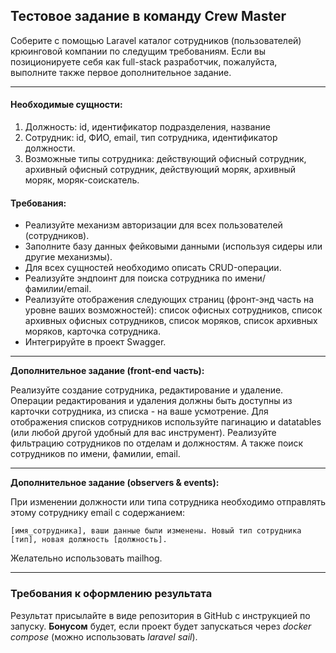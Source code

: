 ## Тестовое задание в команду Crew Master

Соберите с помощью Laravel каталог сотрудников (пользователей) крюинговой компании по следущим требованиям.
Если вы позиционируете себя как full-stack разработчик, пожалуйста, выполните также первое дополнительное задание.
***
#### Необходимые сущности:
1. Должность: id, идентификатор подразделения, название
2. Сотрудник: id, ФИО, email, тип сотрудника, идентификатор должности.
3. Возможные типы сотрудника: действующий офисный сотрудник, архивный офисный сотрудник, действующий моряк, архивный моряк, моряк-соискатель.

#### Требования:
* Реализуйте механизм авторизации для всех пользователей (сотрудников).
* Заполните базу данных фейковыми данными (используя сидеры или другие механизмы).
* Для всех сущностей необходимо описать CRUD-операции.
* Реализуйте эндпоинт для поиска сотрудника по имени/фамилии/email.
* Реализуйте отображения следующих страниц (фронт-энд часть на уровне ваших возможностей): список офисных сотрудников, список архивных офисных сотрудников, список моряков, список архивных моряков, карточка сотрудника.
* Интегрируйте в проект Swagger.
***
**Дополнительное задание (front-end часть):**

Реализуйте создание сотрудника, редактирование и удаление. Операции редактирования и удаления должны быть доступны из карточки сотрудника, из списка - на ваше усмотрение.
Для отображения списков сотрудников используйте пагинацию и datatables (или любой другой удобный для вас инструмент). Реализуйте фильтрацию сотрудников по отделам и должностям. А также поиск сотрудников по имени, фамилии, email.
***
**Дополнительное задание (observers & events):** 

При изменении должности или типа сотрудника необходимо отправлять этому сотруднику email с содержанием:


    [имя_сотрудника], ваши данные были изменены. Новый тип сотрудника [тип], новая должность [должность].

Желательно использовать mailhog.
***
### Требования к оформлению результата
Результат присылайте в виде репозитория в GitHub с инструкцией по запуску. **Бонусом** будет, если проект будет запускаться через *docker compose* (можно использовать *laravel sail*).

